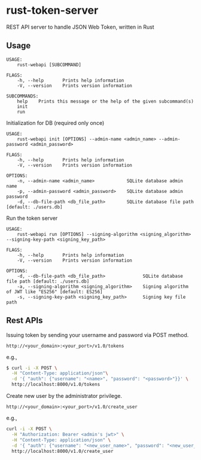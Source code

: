 # rust-token-server

REST API server to handle JSON Web Token, written in Rust

## Usage

```
USAGE:
    rust-webapi [SUBCOMMAND]

FLAGS:
    -h, --help       Prints help information
    -V, --version    Prints version information

SUBCOMMANDS:
    help    Prints this message or the help of the given subcommand(s)
    init
    run
```

Initialization for DB (required only once)

```
USAGE:
    rust-webapi init [OPTIONS] --admin-name <admin_name> --admin-password <admin_password>

FLAGS:
    -h, --help       Prints help information
    -V, --version    Prints version information

OPTIONS:
    -n, --admin-name <admin_name>            SQLite database admin name
    -p, --admin-password <admin_password>    SQLite database admin password
    -d, --db-file-path <db_file_path>        SQLite database file path [default: ./users.db]
```

Run the token server

```
USAGE:
    rust-webapi run [OPTIONS] --signing-algorithm <signing_algorithm> --signing-key-path <signing_key_path>

FLAGS:
    -h, --help       Prints help information
    -V, --version    Prints version information

OPTIONS:
    -d, --db-file-path <db_file_path>              SQLite database file path [default: ./users.db]
    -a, --signing-algorithm <signing_algorithm>    Signing algorithm of JWT like "ES256" [default: ES256]
    -s, --signing-key-path <signing_key_path>      Signing key file path
```

## Rest APIs

Issuing token by sending your username and password via POST method.

```
http://<your_domain>:<your_port>/v1.0/tokens
```

e.g.,

```bash
$ curl -i -X POST \
  -H "Content-Type: application/json"\
  -d '{ "auth": {"username": "<name>", "password": "<password>"}}' \
  http://localhost:8000/v1.0/tokens
```

Create new user by the administrator privilege.

```
http://<your_domain>:<your_port>/v1.0/create_user
```

e.g.,

```bash
curl -i -X POST \
  -H "Authorization: Bearer <admin's jwt>" \
  -H "Content-Type: application/json" \
  -d '{ "auth": {"username": "<new_user_name>", "password": "<new_user_password>"}}' \
  http://localhost:8000/v1.0/create_user
```
